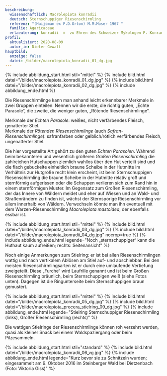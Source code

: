 ```yaml
---
beschreibung:
  wissenschaftlich: Macrolepiota konradii
  deutsch: Sternschuppiger Riesenschirmling
  referenz: "(Huijsman ex P.D.Orton) M.M.Moser 1967 "
  familie: Agaricaceae
  erlaeuterung: konradii  =  zu Ehren des Schweizer Mykologen P. Konrad
profil:
  aktualisiert: 2020-08-09
  autor_in: Dieter Gewalt
hauptbild:
  anzeige: false
  datei: /bilder/macrolepiota_konradii_01_dg.jpg
---
```

{% include abbildung_start.html stil="mittel" %}
{% include bild.html datei="/bilder/macrolepiota_konradii_01_dg.jpg" %}
{% include bild.html datei="/bilder/macrolepiota_konradii_02_dg.jpg" %}
{% include abbildung_ende.html %}

Die Riesenschirmlinge kann man anhand leicht erkennbarer Merkmale in zwei Gruppen einteilen: Nennen wir die erste, die richtig guten, „Echte Parasole“, die zweite, die weniger guten, „Rötende Riesenschirmlinge“.

Merkmale der *Echten Parasole*: weißes, nicht verfärbendes Fleisch, genatterter Stiel.\
Merkmale der *Rötenden Riesenschirmlinge* (auch *Safran-Riesenschirmlinge*): safranfarben oder gelblich/rötlich verfärbendes Fleisch, ungenatterter Stiel.

Die hier vorgestellte Art gehört zu den guten *Echten Parasolen*. Während beim bekannteren und wesentlich größeren *Großen Riesenschirmling* die zahlreichen Hutschuppen ziemlich wahllos über den Hut verteilt sind und die flach gebuckelte einheitlich braune Scheibe in der Hutmitte im Verhältnis zur Hutgröße recht klein erscheint, ist beim Sternschuppigen Riesenschirmling die braune Scheibe in der Hutmitte relativ groß und sternförmig aufgerissen oder die Schuppen verlieren sich zum Rand hin in einem sternförmigen Muster. Im Gegensatz zum Großen Riesenschirmling, der das Innere von Wäldern meidet und eher auf Wiesen und an Wald- und Straßenrändern zu finden ist, wächst der Sternsporige Riesenschirmling vor allem innerhalb von Wäldern. Verwechseln könnte man ihn eventuell mit dem Warzen-Riesenschirmling *Macrolepiota mastoidea*, der ebenfalls essbar ist.

{% include abbildung_start.html stil="mittel" %}
{% include bild.html datei="/bilder/macrolepiota_konradii_03_dg.jpg" %}
{% include bild.html datei="/bilder/macrolepiota_konradii_04_dg.jpg" nocrop=true %}
{% include abbildung_ende.html legende="Noch „sternschuppiger“ kann die Huthaut kaum aufreißen; rechts: Seitenansicht" %}

Noch einige Anmerkungen zum Stielring: er ist bei allen Riesenschirmlingen wattig und nach vertikalem Ablösen am Stiel auf- und abschiebbar. Bei den meisten Riesenschirmlingsarten ist er durch eine umlaufende Vertiefung zweigeteilt. Diese „Furche“ wird Laufrille genannt und ist beim Großen Riesenschirmling bräunlich, beim Sternschuppigen weiß (siehe Fotos unten). Dagegen ist die Ringunterseite beim Sternschuppigen braun gemustert.

{% include abbildung_start.html stil="mittel" %}
{% include bild.html datei="/bilder/macrolepiota_konradii_05_dg.jpg" %}
{% include bild.html datei="/bilder/macrolepiota_procera_stielring_09_dg.jpg" %}
{% include abbildung_ende.html legende="Stielring Sternschuppiger Riesenschirmling (links), Großer Riesenschirmling (rechts)" %}

Die wattigen Stielringe der Riesenschirmlinge können roh verzehrt werden, quasi als kleiner Snack bei einem Waldspaziergang oder beim Pilzesammeln.

{% include abbildung_start.html stil="standard" %}
{% include bild.html datei="/bilder/macrolepiota_konradii_06_vg.jpg" %}
{% include abbildung_ende.html legende="Kurz bevor sie zu Schnitzeln wurden; eingesammelt am 9. Oktober 2016 im Steinberger Wald bei Dietzenbach (Foto: Viktoria Giss)" %}